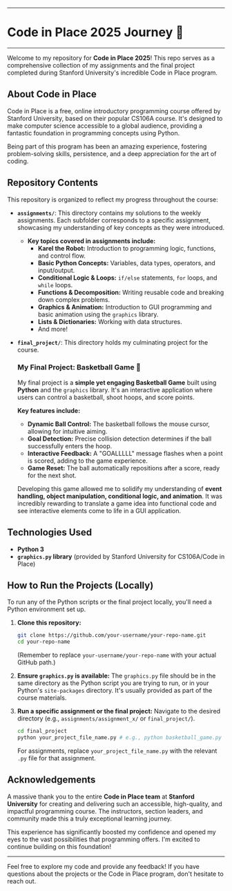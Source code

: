 

-----

# Code in Place 2025 Journey 🚀

-----

Welcome to my repository for **Code in Place 2025**\! This repo serves as a comprehensive collection of my assignments and the final project completed during Stanford University's incredible Code in Place program.

## About Code in Place

Code in Place is a free, online introductory programming course offered by Stanford University, based on their popular CS106A course. It's designed to make computer science accessible to a global audience, providing a fantastic foundation in programming concepts using Python.

Being part of this program has been an amazing experience, fostering problem-solving skills, persistence, and a deep appreciation for the art of coding.

## Repository Contents

This repository is organized to reflect my progress throughout the course:

  * **`assignments/`**: This directory contains my solutions to the weekly assignments. Each subfolder corresponds to a specific assignment, showcasing my understanding of key concepts as they were introduced.

      * **Key topics covered in assignments include:**
          * **Karel the Robot:** Introduction to programming logic, functions, and control flow.
          * **Basic Python Concepts:** Variables, data types, operators, and input/output.
          * **Conditional Logic & Loops:** `if/else` statements, `for` loops, and `while` loops.
          * **Functions & Decomposition:** Writing reusable code and breaking down complex problems.
          * **Graphics & Animation:** Introduction to GUI programming and basic animation using the `graphics` library.
          * **Lists & Dictionaries:** Working with data structures.
          * And more\!

  * **`final_project/`**: This directory holds my culminating project for the course.

    ### My Final Project: Basketball Game 🏀

    My final project is a **simple yet engaging Basketball Game** built using **Python** and the `graphics` library. It's an interactive application where users can control a basketball, shoot hoops, and score points.

    **Key features include:**

      * **Dynamic Ball Control:** The basketball follows the mouse cursor, allowing for intuitive aiming.
      * **Goal Detection:** Precise collision detection determines if the ball successfully enters the hoop.
      * **Interactive Feedback:** A "GOALLLLL" message flashes when a point is scored, adding to the game experience.
      * **Game Reset:** The ball automatically repositions after a score, ready for the next shot.

    Developing this game allowed me to solidify my understanding of **event handling, object manipulation, conditional logic, and animation**. It was incredibly rewarding to translate a game idea into functional code and see interactive elements come to life in a GUI application.

   

## Technologies Used

  * **Python 3**
  * **`graphics.py` library** (provided by Stanford University for CS106A/Code in Place)

## How to Run the Projects (Locally)

To run any of the Python scripts or the final project locally, you'll need a Python environment set up.

1.  **Clone this repository:**

    ```bash
    git clone https://github.com/your-username/your-repo-name.git
    cd your-repo-name
    ```

    (Remember to replace `your-username/your-repo-name` with your actual GitHub path.)

2.  **Ensure `graphics.py` is available:** The `graphics.py` file should be in the same directory as the Python script you are trying to run, or in your Python's `site-packages` directory. It's usually provided as part of the course materials.

3.  **Run a specific assignment or the final project:**
    Navigate to the desired directory (e.g., `assignments/assignment_x/` or `final_project/`).

    ```bash
    cd final_project
    python your_project_file_name.py # e.g., python basketball_game.py
    ```

    For assignments, replace `your_project_file_name.py` with the relevant `.py` file for that assignment.

## Acknowledgements

A massive thank you to the entire **Code in Place team** at **Stanford University** for creating and delivering such an accessible, high-quality, and impactful programming course. The instructors, section leaders, and community made this a truly exceptional learning journey.

This experience has significantly boosted my confidence and opened my eyes to the vast possibilities that programming offers. I'm excited to continue building on this foundation\!

-----

Feel free to explore my code and provide any feedback\! If you have questions about the projects or the Code in Place program, don't hesitate to reach out.
